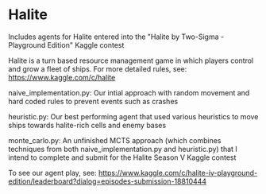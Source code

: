 # Halite
Includes agents for Halite entered into the "Halite by Two-Sigma - Playground Edition" Kaggle contest 

Halite is a turn based resource management game in which players control and grow a fleet of ships. For more detailed rules, see: https://www.kaggle.com/c/halite

naive_implementation.py: Our intial approach with random movement and hard coded rules to prevent events such as crashes

heuristic.py: Our best performing agent that used various heuristics to move ships towards halite-rich cells and enemy bases

monte_carlo.py: An unfinished MCTS approach (which combines techniques from both naive_implementation.py and heuristic.py) that I intend to complete and submit for the Halite Season V Kaggle contest

To see our agent play, see: https://www.kaggle.com/c/halite-iv-playground-edition/leaderboard?dialog=episodes-submission-18810444
